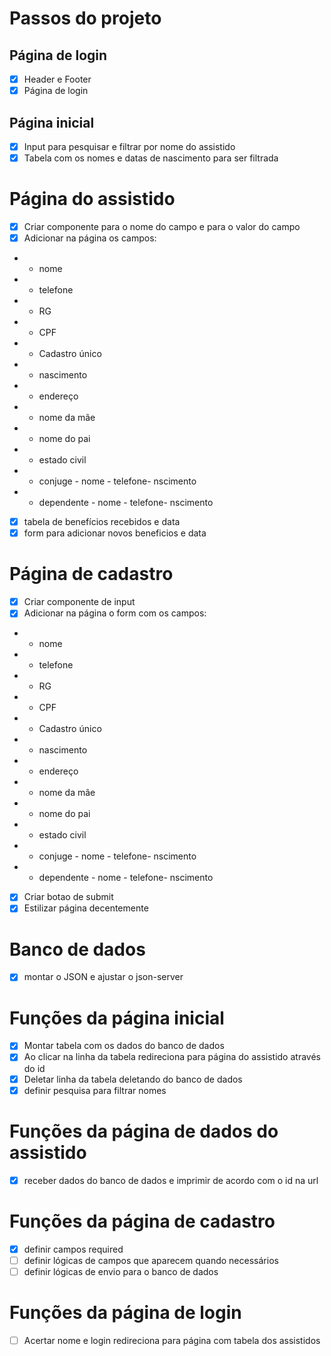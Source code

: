 # Passos do projeto

## Página de login
- [x] Header e Footer
- [x] Página de login

## Página inicial
- [x] Input para pesquisar e filtrar por nome do assistido
- [x] Tabela com os nomes e datas de nascimento para ser filtrada

# Página do assistido
- [x] Criar componente para o nome do campo e para o valor do campo
- [x] Adicionar na página os campos:
- - nome
- - telefone
- - RG
- - CPF
- - Cadastro único
- - nascimento
- - endereço
- - nome da mãe
- - nome do pai
- - estado civil
- - conjuge - nome - telefone- nscimento
- - dependente - nome - telefone- nscimento
- [x] tabela de benefícios recebidos e data
- [x] form para adicionar novos beneficios e data

# Página de cadastro
- [x] Criar componente de input
- [x] Adicionar na página o form com os campos:
- - nome
- - telefone
- - RG
- - CPF
- - Cadastro único
- - nascimento
- - endereço
- - nome da mãe
- - nome do pai
- - estado civil
- - conjuge - nome - telefone- nscimento
- - dependente - nome - telefone- nscimento
- [x] Criar botao de submit             
- [x] Estilizar página decentemente 

# Banco de dados
- [x] montar o JSON e ajustar o json-server

# Funções da página inicial
- [x] Montar tabela com os dados do banco de dados
- [x] Ao clicar na linha da tabela redireciona para página do assistido através do id
- [x] Deletar linha da tabela deletando do banco de dados
- [x] definir pesquisa para filtrar nomes

# Funções da página de dados do assistido
- [x] receber dados do banco de dados e imprimir de acordo com o id na url

# Funções da página de cadastro
- [x] definir campos required
- [ ] definir lógicas de campos que aparecem quando necessários
- [ ] definir lógicas de envio para o banco de dados

# Funções da página de login
- [ ] Acertar nome e login redireciona para página com tabela dos assistidos
